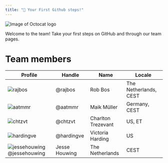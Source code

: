 ```yaml
---
title: "🎉 Your First Github steps!"
---
```


![Image of Octocat logo](https://media2.giphy.com/media/du3J3cXyzhj75IOgvA/giphy.gif)

Welcome to the team! Take your first steps on GitHub and through our team pages.

# Team members

|Profile|Handle|Name|Locale|
|---|---|---|---|
|![rajbos]|@rajbos|Rob Bos|The Netherlands, CEST|
|![aatmmr]|@aatmmr|Maik Müller|Germany, CEST|
|![chtzvt]|@chtzvt|Charlton Trezevant|US, ET|
|![hardingve]|@hardingve|Victoria Harding|US|
|![jessehouwing]@jessehouwing|Jesse Houwing|The Netherlands|CEST|




[rajbos]: https://avatars.githubusercontent.com/rajbos?s=80
[aatmmr]: https://avatars.githubusercontent.com/aatmmr?s=80
[chtzvt]: https://avatars.githubusercontent.com/chtzvt?s=80
[hardingve]: https://avatars.githubusercontent.com/hardingve?s=80
[jessehouwing]: https://avatars.githubusercontent.com/jessehouwing?s=80
